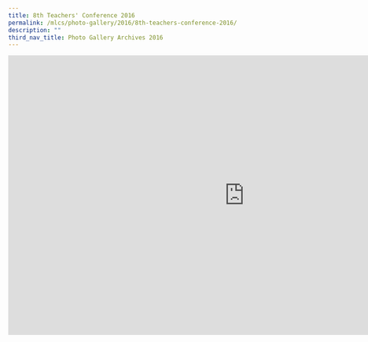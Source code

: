 ```yaml
---
title: 8th Teachers' Conference 2016
permalink: /mlcs/photo-gallery/2016/8th-teachers-conference-2016/
description: ""
third_nav_title: Photo Gallery Archives 2016
---
```

<iframe allowfullscreen="true" height="569" width="960" frameborder="0" src="https://docs.google.com/presentation/d/e/2PACX-1vT4BophwZvIzqj2PtAXf9l5argJqQqFUnSFOSnHKlLEnfy6-tuO9Xm2dCtbuawBlMX45N-jIz881WfI/embed?start=false&amp;loop=false&amp;delayms=5000"></iframe>